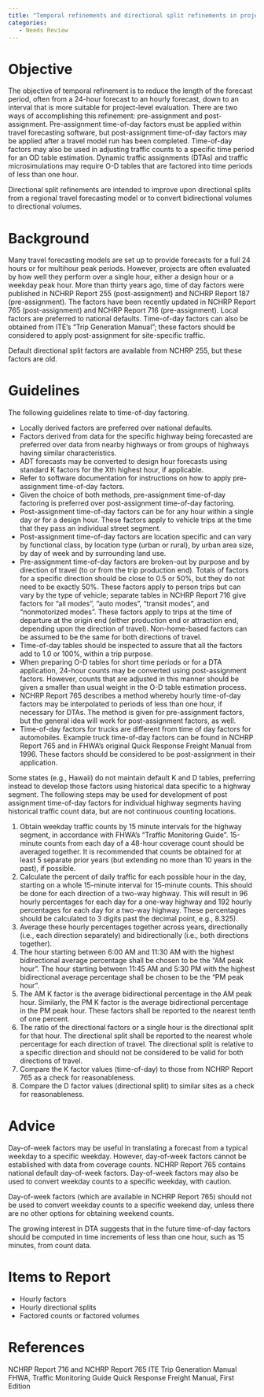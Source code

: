 ```yaml
---
title: "Temporal refinements and directional split refinements in project-level traffic forecasting"
categories:
   - Needs Review
---
```


Objective
=========

The objective of temporal refinement is to reduce the length of the forecast period, often from a 24-hour forecast to an hourly forecast, down to an interval that is more suitable for project-level evaluation. There are two ways of accomplishing this refinement: pre-assignment and post-assignment. Pre-assignment time-of-day factors must be applied within travel forecasting software, but post-assignment time-of-day factors may be applied after a travel model run has been completed. Time-of-day factors may also be used in adjusting traffic counts to a specific time period for an OD table estimation. Dynamic traffic assignments (DTAs) and traffic microsimulations may require O-D tables that are factored into time periods of less than one hour.

Directional split refinements are intended to improve upon directional splits from a regional travel forecasting model or to convert bidirectional volumes to directional volumes.

Background
==========

Many travel forecasting models are set up to provide forecasts for a full 24 hours or for multihour peak periods. However, projects are often evaluated by how well they perform over a single hour, either a design hour or a weekday peak hour. More than thirty years ago, time of day factors were published in NCHRP Report 255 (post-assignment) and NCHRP Report 187 (pre-assignment). The factors have been recently updated in NCHRP Report 765 (post-assignment) and NCHRP Report 716 (pre-assignment). Local factors are preferred to national defaults. Time-of-day factors can also be obtained from ITE’s “Trip Generation Manual”; these factors should be considered to apply post-assignment for site-specific traffic.

Default directional split factors are available from NCHRP 255, but these factors are old.

Guidelines
==========

The following guidelines relate to time-of-day factoring.

-   Locally derived factors are preferred over national defaults.
-   Factors derived from data for the specific highway being forecasted are preferred over data from nearby highways or from groups of highways having similar characteristics.
-   ADT forecasts may be converted to design hour forecasts using standard K factors for the Xth highest hour, if applicable.
-   Refer to software documentation for instructions on how to apply pre-assignment time-of-day factors.
-   Given the choice of both methods, pre-assignment time-of-day factoring is preferred over post-assignment time-of-day factoring.
-   Post-assignment time-of-day factors can be for any hour within a single day or for a design hour. These factors apply to vehicle trips at the time that they pass an individual street segment.
-   Post-assignment time-of-day factors are location specific and can vary by functional class, by location type (urban or rural), by urban area size, by day of week and by surrounding land use.
-   Pre-assignment time-of-day factors are broken-out by purpose and by direction of travel (to or from the trip production end). Totals of factors for a specific direction should be close to 0.5 or 50%, but they do not need to be exactly 50%. These factors apply to person trips but can vary by the type of vehicle; separate tables in NCHRP Report 716 give factors for “all modes”, “auto modes”, “transit modes”, and “nonmotorized modes”. These factors apply to trips at the time of departure at the origin end (either production end or attraction end, depending upon the direction of travel). Non-home-based factors can be assumed to be the same for both directions of travel.
-   Time-of-day tables should be inspected to assure that all the factors add to 1.0 or 100%, within a trip purpose.
-   When preparing O-D tables for short time periods or for a DTA application, 24-hour counts may be converted using post-assignment factors. However, counts that are adjusted in this manner should be given a smaller than usual weight in the O-D table estimation process.
-   NCHRP Report 765 describes a method whereby hourly time-of-day factors may be interpolated to periods of less than one hour, if necessary for DTAs. The method is given for pre-assignment factors, but the general idea will work for post-assignment factors, as well.
-   Time-of-day factors for trucks are different from time of day factors for automobiles. Example truck time-of-day factors can be found in NCHRP Report 765 and in FHWA’s original Quick Response Freight Manual from 1996. These factors should be considered to be post-assignment in their application.

Some states (e.g., Hawaii) do not maintain default K and D tables, preferring instead to develop those factors using historical data specific to a highway segment. The following steps may be used for development of post assignment time-of-day factors for individual highway segments having historical traffic count data, but are not continuous counting locations.

1.  Obtain weekday traffic counts by 15 minute intervals for the highway segment, in accordance with FHWA’s “Traffic Monitoring Guide”. 15-minute counts from each day of a 48-hour coverage count should be averaged together. It is recommended that counts be obtained for at least 5 separate prior years (but extending no more than 10 years in the past), if possible.
2.  Calculate the percent of daily traffic for each possible hour in the day, starting on a whole 15-minute interval for 15-minute counts. This should be done for each direction of a two-way highway. This will result in 96 hourly percentages for each day for a one-way highway and 192 hourly percentages for each day for a two-way highway. These percentages should be calculated to 3 digits past the decimal point, e.g., 8.325).
3.  Average these hourly percentages together across years, directionally (i.e., each direction separately) and bidirectionally (i.e., both directions together).
4.  The hour starting between 6:00 AM and 11:30 AM with the highest bidirectional average percentage shall be chosen to be the “AM peak hour”. The hour starting between 11:45 AM and 5:30 PM with the highest bidirectional average percentage shall be chosen to be the “PM peak hour”.
5.  The AM K factor is the average bidirectional percentage in the AM peak hour. Similarly, the PM K factor is the average bidirectional percentage in the PM peak hour. These factors shall be reported to the nearest tenth of one percent.
6.  The ratio of the directional factors or a single hour is the directional split for that hour. The directional split shall be reported to the nearest whole percentage for each direction of travel. The directional split is relative to a specific direction and should not be considered to be valid for both directions of travel.
7.  Compare the K factor values (time-of-day) to those from NCHRP Report 765 as a check for reasonableness.
8.  Compare the D factor values (directional split) to similar sites as a check for reasonableness.

Advice
======

Day-of-week factors may be useful in translating a forecast from a typical weekday to a specific weekday. However, day-of-week factors cannot be established with data from coverage counts. NCHRP Report 765 contains national default day-of-week factors. Day-of-week factors may also be used to convert weekday counts to a specific weekday, with caution.

Day-of-week factors (which are available in NCHRP Report 765) should not be used to convert weekday counts to a specific weekend day, unless there are no other options for obtaining weekend counts.

The growing interest in DTA suggests that in the future time-of-day factors should be computed in time increments of less than one hour, such as 15 minutes, from count data.

Items to Report
===============

-   Hourly factors
-   Hourly directional splits
-   Factored counts or factored volumes

References
==========

NCHRP Report 716 and NCHRP Report 765
ITE Trip Generation Manual
FHWA, Traffic Monitoring Guide
Quick Response Freight Manual, First Edition


